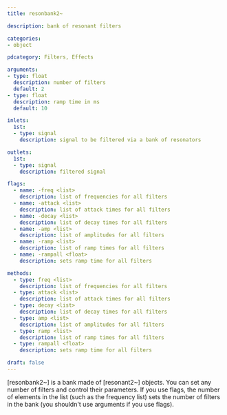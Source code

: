 ```yaml
---
title: resonbank2~

description: bank of resonant filters

categories:
- object

pdcategory: Filters, Effects

arguments:
- type: float
  description: number of filters 
  default: 2
- type: float
  description: ramp time in ms
  default: 10

inlets:
  1st:
  - type: signal
    description: signal to be filtered via a bank of resonators

outlets:
  1st:
  - type: signal
    description: filtered signal

flags:
  - name: -freq <list>
    description: list of frequencies for all filters
  - name: -attack <list>
    description: list of attack times for all filters
  - name: -decay <list>
    description: list of decay times for all filters
  - name: -amp <list>
    description: list of amplitudes for all filters
  - name: -ramp <list>
    description: list of ramp times for all filters
  - name: -rampall <float>
    description: sets ramp time for all filters

methods:
  - type: freq <list>
    description: list of frequencies for all filters
  - type: attack <list>
    description: list of attack times for all filters
  - type: decay <list>
    description: list of decay times for all filters
  - type: amp <list>
    description: list of amplitudes for all filters
  - type: ramp <list>
    description: list of ramp times for all filters
  - type: rampall <float>
    description: sets ramp time for all filters

draft: false
---
```


[resonbank2~] is a bank made of [resonant2~] objects. You can set any number of filters and control their parameters. If you use flags, the number of elements in the list (such as the frequency list) sets the number of filters in the bank (you shouldn't use arguments if you use flags).
